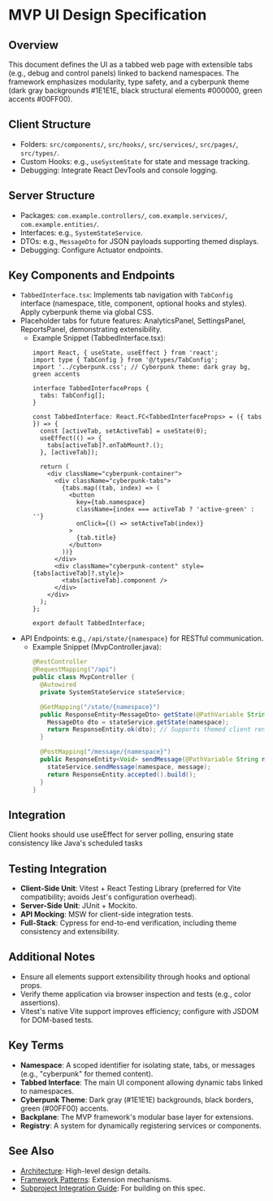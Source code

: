 # MVP UI Design Specification

## Overview
This document defines the UI as a tabbed web page with extensible tabs (e.g., debug and control panels) linked to backend namespaces. The framework emphasizes modularity, type safety, and a cyberpunk theme (dark gray backgrounds #1E1E1E, black structural elements #000000, green accents #00FF00).

## Client Structure
- Folders: `src/components/`, `src/hooks/`, `src/services/`, `src/pages/`, `src/types/`.
- Custom Hooks: e.g., `useSystemState` for state and message tracking.
- Debugging: Integrate React DevTools and console logging.

## Server Structure
- Packages: `com.example.controllers/`, `com.example.services/`, `com.example.entities/`.
- Interfaces: e.g., `SystemStateService`.
- DTOs: e.g., `MessageDto` for JSON payloads supporting themed displays.
- Debugging: Configure Actuator endpoints.

## Key Components and Endpoints
- `TabbedInterface.tsx`: Implements tab navigation with `TabConfig` interface (namespace, title, component, optional hooks and styles). Apply cyberpunk theme via global CSS.
- Placeholder tabs for future features: AnalyticsPanel, SettingsPanel, ReportsPanel, demonstrating extensibility.
  - Example Snippet (TabbedInterface.tsx):
    ```tsx
    import React, { useState, useEffect } from 'react';
    import type { TabConfig } from '@/types/TabConfig';
    import '../cyberpunk.css'; // Cyberpunk theme: dark gray bg, green accents

    interface TabbedInterfaceProps {
      tabs: TabConfig[];
    }

    const TabbedInterface: React.FC<TabbedInterfaceProps> = ({ tabs }) => {
      const [activeTab, setActiveTab] = useState(0);
      useEffect(() => {
        tabs[activeTab]?.onTabMount?.();
      }, [activeTab]);

      return (
        <div className="cyberpunk-container">
          <div className="cyberpunk-tabs">
            {tabs.map((tab, index) => (
              <button
                key={tab.namespace}
                className={index === activeTab ? 'active-green' : ''}
                onClick={() => setActiveTab(index)}
              >
                {tab.title}
              </button>
            ))}
          </div>
          <div className="cyberpunk-content" style={tabs[activeTab]?.style}>
            <tabs[activeTab].component />
          </div>
        </div>
      );
    };

    export default TabbedInterface;
    ```
- API Endpoints: e.g., `/api/state/{namespace}` for RESTful communication.
  - Example Snippet (MvpController.java):
    ```java
    @RestController
    @RequestMapping("/api")
    public class MvpController {
      @Autowired
      private SystemStateService stateService;

      @GetMapping("/state/{namespace}")
      public ResponseEntity<MessageDto> getState(@PathVariable String namespace) {
        MessageDto dto = stateService.getState(namespace);
        return ResponseEntity.ok(dto); // Supports themed client rendering
      }

      @PostMapping("/message/{namespace}")
      public ResponseEntity<Void> sendMessage(@PathVariable String namespace, @RequestBody MessageDto message) {
        stateService.sendMessage(namespace, message);
        return ResponseEntity.accepted().build();
      }
    }
    ```

## Integration
Client hooks should use useEffect for server polling, ensuring state consistency like Java's scheduled tasks

## Testing Integration
- **Client-Side Unit**: Vitest + React Testing Library (preferred for Vite compatibility; avoids Jest's configuration overhead).
- **Server-Side Unit**: JUnit + Mockito.
- **API Mocking**: MSW for client-side integration tests.
- **Full-Stack**: Cypress for end-to-end verification, including theme consistency and extensibility.

## Additional Notes
- Ensure all elements support extensibility through hooks and optional props.
- Verify theme application via browser inspection and tests (e.g., color assertions).
- Vitest's native Vite support improves efficiency; configure with JSDOM for DOM-based tests.

## Key Terms
- **Namespace**: A scoped identifier for isolating state, tabs, or messages (e.g., "cyberpunk" for themed content).
- **Tabbed Interface**: The main UI component allowing dynamic tabs linked to namespaces.
- **Cyberpunk Theme**: Dark gray (#1E1E1E) backgrounds, black borders, green (#00FF00) accents.
- **Backplane**: The MVP framework's modular base layer for extensions.
- **Registry**: A system for dynamically registering services or components.

## See Also
- [Architecture](guidelines/architecture.md): High-level design details.
- [Framework Patterns](guidelines/framework-patterns.md): Extension mechanisms.
- [Subproject Integration Guide](subprojects/subproject-integration-guide.md): For building on this spec.
```